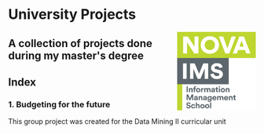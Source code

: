 # University Projects
<img src="https://github.com/ruben-machado/University-Projects/blob/9b8ade999e3a5061a855d847813c9240332cac77/Nova%20IMS%20logo" alt="image alt" width="160" height= "160" align="right" />

## A collection of projects done during my master's degree

## Index

### 1. Budgeting for the future

This group project was created for the Data Mining II curricular unit
